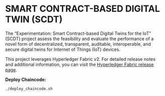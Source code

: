 # SMART CONTRACT-BASED DIGITAL TWIN (SCDT)

The “Experimentation: Smart Contract-based Digital Twins for the IoT” (SCDT) project assess the feasibility and evaluate the performance of a novel form of decentralized, transparent, auditable, interoperable, and secure digital twins for Internet of Things (IoT) devices.

This project leverages Hyperledger Fabric v2. For detailed release notes and additional information, you can visit the [Hyperledger Fabric release page](https://hyperledger-fabric.readthedocs.io/en/release-2.5/). 

**Deploy Chaincode:**
```bash
./deploy_chaincode.sh
